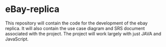 # eBay-replica
This repository will contain the code for the development of the ebay replica. It will also contain the 
use case diagram and SRS document associated with the project.
The project will work largely with just JAVA and JavaScript.

